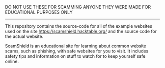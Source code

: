 DO NOT USE THESE FOR SCAMMING ANYONE THEY WERE MADE FOR EDUCATIONAL PURPOSES ONLY
___

This repository contains the source-code for all of the example websites used on the site https://scamshield.hacktable.org/ and the source code for the actual website.

ScamShield is an educational site for learning about common website scams, such as phishing, with safe websites for you to visit. It includes safety tips and information on stuff to watch for to keep yourself safe online.
